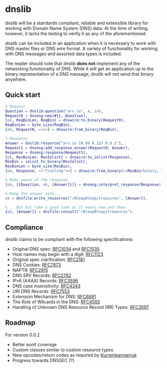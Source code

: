 dnslib
=====

dnslib will be a standards compliant, reliable and extensible library for working with Domain Name System (DNS) data. At the time of writing, however, it lacks the testing to verify it as any of the aforementioned.

dnslib can be included in an application when it is necessary to work with DNS master files or DNS wire format.
A variety of functionality for working with DNS messages and assorted data types is included.

The reader should note that dnslib **does not** implement any of the networking functionality of DNS. While it will get an application up to the binary representation of a DNS message, dnslib will not send that binary anywhere.

Quick start
-----------

```Erlang
% Request
Question = dnslib:question("arv.io", a, in),
Request0 = dnsmsg:new(#{}, Question),
{ok, ReqBinLen, ReqBin} = dnswire:to_binary(Request0),
ReqBinLen = byte_size(ReqBin),
{ok, Request0, <<>>} = dnswire:from_binary(ReqBin),

% Response
Answer = dnslib:resource("arv.io IN 60 A 127.0.0.1"),
Request1 = dnsmsg:add_response_answer(Request0, Answer),
Response = dnsmsg:response(Request1),
{ok, ResBinLen, ResIolist} = dnswire:to_iolist(Response),
ResBin = iolist_to_binary(ResIolist),
ResBinLen = byte_size(ResBin),
{ok, Response, <<"Trailing">>} = dnswire:from_binary(<<ResBin/binary, "Trailing">>),

% Make sense of the response
{ok, [{Question, ok, [Answer]}]} = dnsmsg:interpret_response(Response),

% Keep the answer safe...
ok = dnsfile:write_resources("/BleepBloop/treasures", [Answer]),

% ...But but take a good look at it every now and then
{ok, [Answer]} = dnsfile:consult("/BleepBloop/treasures").
```


Compliance
----------
dnslib claims to be compliant with the following specifications:
* Original DNS spec: [RFC1034](https://tools.ietf.org/html/rfc1034) and [RFC1035](https://tools.ietf.org/html/rfc1035)
* Host names may begin with a digit: [RFC1123](https://tools.ietf.org/html/rfc1123)
* Original spec clarification: [RFC2181](https://tools.ietf.org/html/rfc2181)
* DNS Cookies: [RFC7873](https://tools.ietf.org/html/rfc7873)
* NAPTR: [RFC2915](https://tools.ietf.org/html/rfc2915)
* DNS SRV Records: [RFC2782](https://tools.ietf.org/html/rfc2782)
* IPv6 (AAAA) Records: [RFC3596](https://tools.ietf.org/html/rfc3596)
* DNS case insensitivity: [RFC4343](https://tools.ietf.org/html/rfc4343)
* URI DNS Records: [RFC7553](https://tools.ietf.org/html/rfc7553)
* Extension Mechanism for DNS: [RFC6891](https://tools.ietf.org/rfc/rfc6891.txt)
* The Role of Wilcards in the DNS: [RFC4592](https://tools.ietf.org/rfc/rfc4592.txt)
* Handling of Unknown DNS Resource Record (RR) Types: [RFC3597](https://tools.ietf.org/rfc/rfc3597.txt)


Roadmap
---
For version 0.0.2
* Better eunit coverage
* Custom classes similar to custom resource types
* New opcodes/return codes as required by [Kurremkarmerruk](https://github.com/lateio/kurremkarmerruk)
* Progress towards DNSSEC (?)
